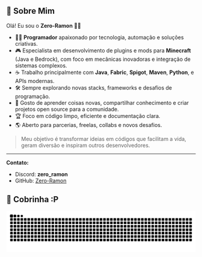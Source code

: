 ## 👤 Sobre Mim

Olá! Eu sou o **Zero-Ramon** 🧑‍💻

- 👨‍💻 **Programador** apaixonado por tecnologia, automação e soluções criativas.
- 🎮 Especialista em desenvolvimento de plugins e mods para **Minecraft** (Java e Bedrock), com foco em mecânicas inovadoras e integração de sistemas complexos.
- ☕ Trabalho principalmente com **Java**, **Fabric**, **Spigot**, **Maven**, **Python**, e APIs modernas.
- 🛠️ Sempre explorando novas stacks, frameworks e desafios de programação.
- 🚀 Gosto de aprender coisas novas, compartilhar conhecimento e criar projetos open source para a comunidade.
- 🏆 Foco em código limpo, eficiente e documentação clara.
- 🌎 Aberto para parcerias, freelas, collabs e novos desafios.

> Meu objetivo é transformar ideias em códigos que facilitam a vida, geram diversão e inspiram outros desenvolvedores.

---

**Contato:**
- Discord: **zero_ramon**
- GitHub: [Zero-Ramon](https://github.com/Zero-Ramon)

## 🐍 Cobrinha :P


![Snake animation](https://github.com/Zero-Ramon/Zero-Ramon/blob/output/github-contribution-grid-snake.svg)
